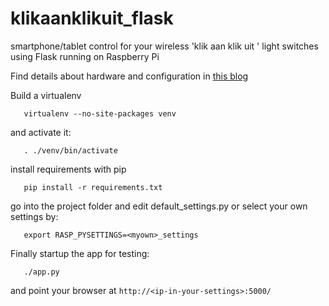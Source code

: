klikaanklikuit_flask
====================

smartphone/tablet control for your wireless 'klik aan klik uit ' light switches using Flask running on Raspberry Pi

Find details about hardware and configuration in [this blog](http://blog.egoactive.com/klikaanklikuit-met-smartphone-via-raspberrypi.html)


Build a virtualenv
```
   virtualenv --no-site-packages venv
```

and activate it:
```
   . ./venv/bin/activate
```

install requirements with pip
```
   pip install -r requirements.txt
```

go into the project folder and edit default_settings.py
or select your own settings by:
```
   export RASP_PYSETTINGS=<myown>_settings
```

Finally startup the app for testing:
```
   ./app.py
```
and point your browser at ```http://<ip-in-your-settings>:5000/```


